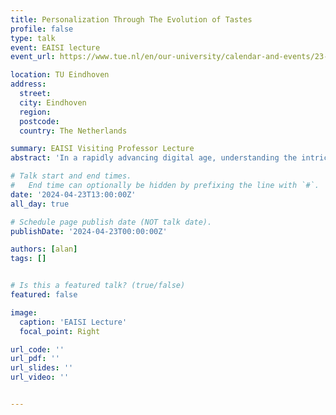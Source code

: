 ```yaml
---
title: Personalization Through The Evolution of Tastes
profile: false
type: talk
event: EAISI lecture
event_url: https://www.tue.nl/en/our-university/calendar-and-events/23-04-2024-eaisi-lecture-by-visiting-professor-alan-said

location: TU Eindhoven
address:
  street: 
  city: Eindhoven
  region: 
  postcode: 
  country: The Netherlands

summary: EAISI Visiting Professor Lecture
abstract: 'In a rapidly advancing digital age, understanding the intricacies of personal preferences has become important for the development of personalization and recommendation systems. This talk examines the dynamic nature of human preferences, exploring how they evolve over time and their implications on personalization strategies within recommendation systems. By examining music listening behaviors as a tangible, empirical example, the discussion highlights patterns in how preferences shift across different stages of life. The journey of musical tastes, from the broad exploration of youth to the refined selections of older age, serves as a compelling narrative for the broader phenomena of evolving preferences. It uncovers the challenges and opportunities in creating recommendation systems that adapt to the nuanced changes in individual tastes over time. The talk will discuss how evolving preferences can guide the development of more personalized, responsive, and ultimately, human-centric recommendation systems. Recommender systems rely on machine learning and data science when generating recommendations. This talk will explore the complex interplay between age, experience, and preference, and how this knowledge can be leveraged to design AI systems that better cater to the shifting landscape of human preferences and interests.'

# Talk start and end times.
#   End time can optionally be hidden by prefixing the line with `#`.
date: '2024-04-23T13:00:00Z'
all_day: true

# Schedule page publish date (NOT talk date).
publishDate: '2024-04-23T00:00:00Z'

authors: [alan]
tags: []


# Is this a featured talk? (true/false)
featured: false

image:
  caption: 'EAISI Lecture'
  focal_point: Right

url_code: ''
url_pdf: ''
url_slides: ''
url_video: ''


---
```


